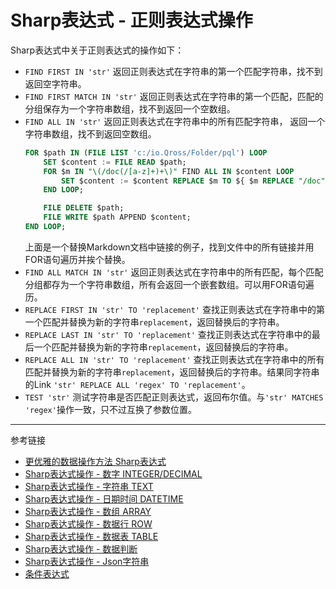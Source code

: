 # Sharp表达式 - 正则表达式操作

Sharp表达式中关于正则表达式的操作如下：

* `FIND FIRST IN 'str'` 返回正则表达式在字符串的第一个匹配字符串，找不到返回空字符串。
* `FIND FIRST MATCH IN 'str'` 返回正则表达式在字符串的第一个匹配，匹配的分组保存为一个字符串数组，找不到返回一个空数组。
* `FIND ALL IN 'str'` 返回正则表达式在字符串中的所有匹配字符串， 返回一个字符串数组，找不到返回空数组。
    ```sql
    FOR $path IN (FILE LIST 'c:/io.Qross/Folder/pql') LOOP
        SET $content := FILE READ $path;
        FOR $m IN "\(/doc(/[a-z]+)+\)" FIND ALL IN $content LOOP
            SET $content := $content REPLACE $m TO ${ $m REPLACE "/doc" TO "" CONCAT ".md" };
        END LOOP;

        FILE DELETE $path;
        FILE WRITE $path APPEND $content;
    END LOOP;
    ```
    上面是一个替换Markdown文档中链接的例子，找到文件中的所有链接并用FOR语句遍历并挨个替换。
* `FIND ALL MATCH IN 'str'` 返回正则表达式在字符串中的所有匹配，每个匹配分组都存为一个字符串数组，所有会返回一个嵌套数组。可以用FOR语句遍历。
* `REPLACE FIRST IN 'str' TO 'replacement'` 查找正则表达式在字符串中的第一个匹配并替换为新的字符串`replacement`，返回替换后的字符串。
* `REPLACE LAST IN 'str' TO 'replacement'` 查找正则表达式在字符串中的最后一个匹配并替换为新的字符串`replacement`，返回替换后的字符串。
* `REPLACE ALL IN 'str' TO 'replacement'` 查找正则表达式在字符串中的所有匹配并替换为新的字符串`replacement`，返回替换后的字符串。结果同字符串的Link `'str' REPLACE ALL 'regex' TO 'replacement'`。
* `TEST 'str'` 测试字符串是否匹配正则表达式，返回布尔值。与`'str' MATCHES 'regex'`操作一致，只不过互换了参数位置。

---
参考链接

* [更优雅的数据操作方法 Sharp表达式](/pql/sharp.md)
* [Sharp表达式操作 - 数字 INTEGER/DECIMAL](/pql/sharp-numeric.md)
* [Sharp表达式操作 - 字符串 TEXT](/pql/sharp-text.md)
* [Sharp表达式操作 - 日期时间 DATETIME](/pql/sharp-datetime.md)
* [Sharp表达式操作 - 数组 ARRAY](/pql/sharp-array.md)
* [Sharp表达式操作 - 数据行 ROW](/pql/sharp-row.md)
* [Sharp表达式操作 - 数据表 TABLE](/pql/sharp-table.md)
* [Sharp表达式操作 - 数据判断](/pql/sharp-if.md)
* [Sharp表达式操作 - Json字符串](/pql/sharp-json.md)
* [条件表达式](/pql/condition.md)